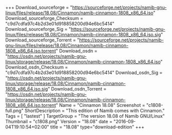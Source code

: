 +++
Download_sourceforge = "https://sourceforge.net/projects/namib-gnu-linux/files/release/18.08/Cinnamon/namib-cinnamon-1808_x86_64.iso"
Download_sourceforge_Checksum = "c9d7cdfa97c4b2d3e01d918858200d94e6bc5414"
Download_sourceforge_Sig = "https://sourceforge.net/projects/namib-gnu-linux/files/release/18.08/Cinnamon/namib-cinnamon-1808_x86_64.iso.sig"
Download_sourceforge_Torrent = "https://sourceforge.net/projects/namib-gnu-linux/files/release/18.08/Cinnamon/namib-cinnamon-1808_x86_64.iso.torrent"
Download_osdn = "https://osdn.net/projects/namib-gnu-linux/storage/release/18.08/Cinnamon/namib-cinnamon-1808_x86_64.iso"
Download_osdn_Checksum = "c9d7cdfa97c4b2d3e01d918858200d94e6bc5414"
Download_osdn_Sig = "https://osdn.net/projects/namib-gnu-linux/storage/release/18.08/Cinnamon/namib-cinnamon-1808_x86_64.iso.sig"
Download_osdn_Torrent = "https://osdn.net/projects/namib-gnu-linux/storage/release/18.08/Cinnamon/namib-cinnamon-1808_x86_64.iso.torrent"
Name = "Cinnamon 18.08"
Screenshot = "c1808-full.png"
ShortDescription = "This edition of Namib comes with Cinnamon."
Tags = [ "lastest" ]
TargetGroup = "The version 18.08 of Namib GNU/Linux"
Thumbnail = "c1808.png"
Version = "18.08"
date = "2016-09-04T19:10:54+02:00"
title = "18.08"
type="download-edition"
+++
